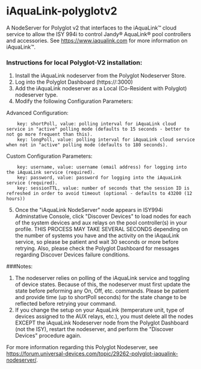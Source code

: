 # iAquaLink-polyglotv2
A NodeServer for Polyglot v2 that interfaces to the iAquaLink™ cloud service to allow the ISY 994i to control Jandy® AquaLink® pool controllers and accessories. See https://www.iaqualink.com for more information on iAquaLink™.

### Instructions for local Polyglot-V2 installation:

1. Install the iAquaLink nodeserver from the Polyglot Nodeserver Store.
2. Log into the Polyglot Dashboard (https://<Polyglot Server IP Address>:3000)
3. Add the iAquaLink nodeserver as a Local (Co-Resident with Polyglot) nodeserver type.
4. Modify the following Configuration Parameters:

Advanced Configuration:
```
    key: shortPoll, value: polling interval for iAquaLink cloud service in "active" polling mode (defaults to 15 seconds - better to not go more frequent than this).
    key: longPoll, value: polling interval for iAquaLink cloud service when not in "active" polling mode (defaults to 180 seconds).
```
Custom Configuration Parameters:
```
    key: username, value: username (email address) for logging into the iAquaLink service (required).
    key: password, value: password for logging into the iAquaLink service (required).
    key: sessionTTL, value: number of seconds that the session ID is refreshed in order to avoid timeout (optional - defaults to 43200 (12 hours))
```
5. Once the "iAquaLink NodeServer" node appears in ISY994i Adminstative Console, click "Discover Devices" to load nodes for each of the system devices and aux relays on the pool controller(s) in your profile. THIS PROCESS MAY TAKE SEVERAL SECONDS depending on the number of systems you have and the activity on the iAqauLink service, so please be patient and wait 30 seconds or more before retrying. Also, please check the Polyglot Dashboard for messages regarding Discover Devices failure conditions.

###Notes:

1. The nodeserver relies on polling of the iAquaLink service and toggling of device states. Because of this, the nodeserver must first update the state before peforming any On, Off, etc. commands. Please be patient and provide time (up to shortPoll seconds) for the state change to be reflected before retrying your command.
2. If you change the setup on your AquaLink (temperature unit, type of devices assigned to the AUX relays, etc.), you must delete all the nodes EXCEPT the iAquaLink Nodeserver node from the Polyglot Dashboard (not the ISY), restart the nodeserver, and perform the "Discover Devices" procedure again.

For more information regarding this Polyglot Nodeserver, see https://forum.universal-devices.com/topic/29262-polyglot-iaqualink-nodeserver/.